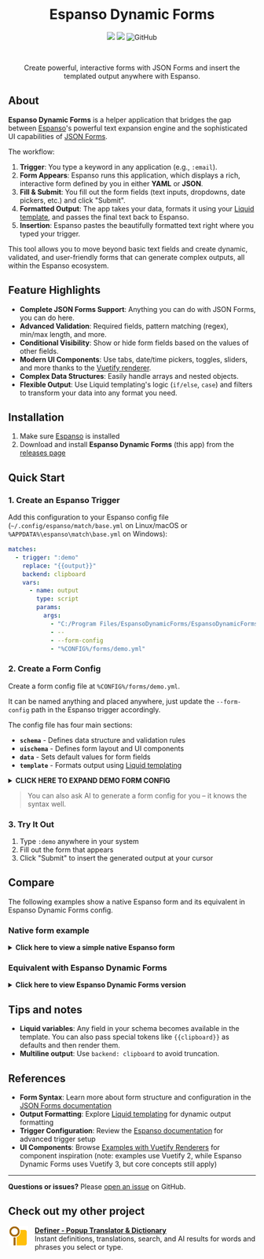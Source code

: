 <h1 align="center">Espanso Dynamic Forms</h1>

<div align="center">

[![](https://img.shields.io/github/v/release/lumetrium/espanso-dynamic-forms?style=for-the-badge)](https://github.com/lumetrium/espanso-dynamic-forms/releases/latest) ![](https://img.shields.io/github/downloads/lumetrium/espanso-dynamic-forms/total?style=for-the-badge) ![GitHub](https://img.shields.io/github/license/lumetrium/espanso-dynamic-forms?style=for-the-badge)

</div>
<br/>

<p align="center">
 Create powerful, interactive forms with JSON Forms and insert the templated output anywhere with Espanso.
</p>


## About

**Espanso Dynamic Forms** is a helper application that bridges the gap between [Espanso](https://espanso.org/)'s powerful text expansion engine and the sophisticated UI capabilities of [JSON Forms](https://jsonforms.io/).

The workflow:

1. **Trigger**: You type a keyword in any application (e.g., `:email`).
2. **Form Appears**: Espanso runs this application, which displays a rich, interactive form defined by you in either **YAML** or **JSON**.
3. **Fill & Submit**: You fill out the form fields (text inputs, dropdowns, date pickers, etc.) and click "Submit".
4. **Formatted Output**: The app takes your data, formats it using your [Liquid template](https://liquidjs.com), and passes the final text back to Espanso.
5. **Insertion**: Espanso pastes the beautifully formatted text right where you typed your trigger.

This tool allows you to move beyond basic text fields and create dynamic, validated, and user-friendly forms that can generate complex outputs, all within the Espanso ecosystem.

## Feature Highlights
- **Complete JSON Forms Support**: Anything you can do with JSON Forms, you can do here.
- **Advanced Validation**: Required fields, pattern matching (regex), min/max length, and more.
- **Conditional Visibility**: Show or hide form fields based on the values of other fields.
- **Modern UI Components**: Use tabs, date/time pickers, toggles, sliders, and more thanks to the [Vuetify renderer](https://jsonforms.io/docs/renderer-sets#vue-vuetify-renderer-set).
- **Complex Data Structures**: Easily handle arrays and nested objects.
- **Flexible Output**: Use Liquid templating's logic (`if/else`, `case`) and filters to transform your data into any format you need.

## Installation

1. Make sure [Espanso](https://espanso.org/) is installed
2. Download and install **Espanso Dynamic Forms** (this app) from the [releases page](https://github.com/lumetrium/espanso-dynamic-forms/releases)

## Quick Start

### 1. Create an Espanso Trigger

Add this configuration to your Espanso config file (`~/.config/espanso/match/base.yml` on Linux/macOS or `%APPDATA%\espanso\match\base.yml` on Windows):

```yaml
matches:
  - trigger: ":demo"
    replace: "{{output}}"
    backend: clipboard
    vars:
      - name: output
        type: script
        params:
          args:
            - "C:/Program Files/EspansoDynamicForms/EspansoDynamicForms.exe" # on Linux use "/usr/bin/espanso-dynamic-forms"
            - -- 
            - --form-config
            - "%CONFIG%/forms/demo.yml"
```

### 2. Create a Form Config

Create a form config file at `%CONFIG%/forms/demo.yml`.

It can be named anything and placed anywhere, 
just update the `--form-config` path in the Espanso trigger accordingly.

The config file has four main sections:

- **`schema`** - Defines data structure and validation rules
- **`uischema`** - Defines form layout and UI components
- **`data`** - Sets default values for form fields
- **`template`** - Formats output using [Liquid templating](https://shopify.github.io/liquid/)

<details>
<summary><strong>CLICK HERE TO EXPAND DEMO FORM CONFIG</strong></summary>

````yaml
schema:
  type: object
  properties:
    type:
      type: string
      enum:
        - message
        - email
        - post
        - comment
        - review
    content:
      type: string
      default: "{{clipboard}}"
    draft:
      type: string
    style:
      type: array
      items:
        type: string
    context:
      type: string
    convo:
      type: string
  required:
    - types
    - content

uischema:
  type: Categorization
  elements:
    - type: Category
      label: Content
      elements:
        - type: VerticalLayout
          elements:
            - type: Control
              scope: "#/properties/type"
              label: Help me reply to this
              options:
                format: radio
                vuetify:
                  v-radio-group:
                    inline: true
                    hideDetails: true
            - type: Control
              scope: "#/properties/content"
              options:
                multi: true
            - type: Control
              scope: "#/properties/draft"
              label: My draft response
              options:
                multi: true
            - type: Control
              scope: "#/properties/context"
              label: Additional context
              options:
                multi: true
    - type: Category
      label: Style
      elements:
        - type: Control
          scope: "#/properties/style"
          label: Style guidelines

data:
  type: message
  content: "{{clipboard}}"
  style:
    - Use a conversational, slightly informal style with simple language
    - Use contractions like "you're" and "don't"
    - Prioritize clarity with simple sentence structure

template: |
  Help me reply to this {{type}}:
  ```
  {{content}}
  ```
  {% if draft %}
  My draft response:
  ```
  {{draft}}
  ```
  {% endif %}
  {% if style.length > 0 %}
  Style guidelines:
  - {{style | join: '\n- '}}
  {% endif %}
  {% if context %}
  Additional context:
  ```
  {{context}}
  ```
  {% endif %}

````

</details>

> You can also ask AI to generate a form config for you – it knows the syntax well.

### 3. Try It Out

1. Type `:demo` anywhere in your system
2. Fill out the form that appears
3. Click "Submit" to insert the generated output at your cursor


## Compare
The following examples show a native Espanso form and its equivalent in Espanso Dynamic Forms config.


### Native form example
<details>
<summary><strong>Click here to view a simple native Espanso form</strong></summary>

```yaml
  - trigger: :email
    replace: |
      Subject: {{form1.subject}}
      Priority: {{form1.priority}}
			
      ---
			
      Hi {{form1.contact_name}},

      Just following up on our conversation about {{form1.subject}}.

      Regards,
      Me
    vars:
      - name: "form1"
        type: form
        params:
          layout: |
            Subject: [[subject]]
            Priority: [[priority]]
            Contact name [[contact_name]],
          fields:
            subject:
              type: text
              multiline: false
              default: "{{clipboard}}"
            priority:
              type: choice
              values:
                - High
                - Medium
                - Low
              default: Medium
            contact_name:
              type: text
              multiline: false
              default: ""
```

</details>

### Equivalent with Espanso Dynamic Forms

<details>
<summary><strong>Click here to view Espanso Dynamic Forms version</strong></summary>

```yml
schema:
  type: object
  properties:
    subject:
      type: string
      default: ""
    priority:
      type: string
      enum:
        - High
        - Medium
        - Low
      default: Medium
    contact_name:
      type: string
      default: ""
  required:
    - subject
    - priority
    - contact_name

uischema:
  type: VerticalLayout
  elements:
    - type: Control
      scope: "#/properties/subject"
      label: Subject
      options:
        multi: false
    - type: Control
      scope: "#/properties/priority"
      label: Priority
      options:
        format: radio
    - type: Control
      scope: "#/properties/contact_name"
      label: Contact Name
      options:
        multi: false

data:
  subject: "{{clipboard}}"
  priority: Medium
  contact_name: ""

template: |
  Subject: {{subject}}
  Priority: {{priority | upcase}}
	
  ---
	
  Hi {{contact_name | capitalize}},

  Just following up on our conversation about {{subject}}.

  Regards,
  Me
```

</details>

## Tips and notes
- **Liquid variables**: Any field in your schema becomes available in the template. You can also pass special tokens like `{{clipboard}}` as defaults and then render them.
- **Multiline output**: Use `backend: clipboard` to avoid truncation.

## References
- **Form Syntax**: Learn more about form structure and configuration in the [JSON Forms documentation](https://jsonforms.io/docs)
- **Output Formatting**: Explore [Liquid templating](https://shopify.github.io/liquid/) for dynamic output formatting
- **Trigger Configuration**: Review the [Espanso documentation](https://espanso.org/docs/) for advanced trigger setup
- **UI Components**: Browse [Examples with Vuetify Renderers](https://jsonforms-vuetify-renderers.netlify.app/#/example/main) for component inspiration (note: examples use Vuetify 2, while Espanso Dynamic Forms uses Vuetify 3, but core concepts still apply)
---

**Questions or issues?** Please [open an issue](https://github.com/lumetrium/espanso-dynamic-forms/issues/new) on GitHub.

## Check out my other project

<a href="https://chromewebstore.google.com/detail/definer-popup-dictionary/noagjioaihamoljcbelhdlldnmlgnkon?utm_source=espanso-dynamic-forms&utm_medium=referral&utm_content=readme">
  <img src="./public/logos/definer.png" style="margin-right: 1em" height="40px" align="left"/>
</a>

**[Definer - Popup Translator & Dictionary](https://chromewebstore.google.com/detail/definer-popup-dictionary/noagjioaihamoljcbelhdlldnmlgnkon?utm_source=teleprompter&utm_medium=referral&utm_content=readme)**  
Instant definitions, translations, search, and AI results for words and phrases you select or type.
